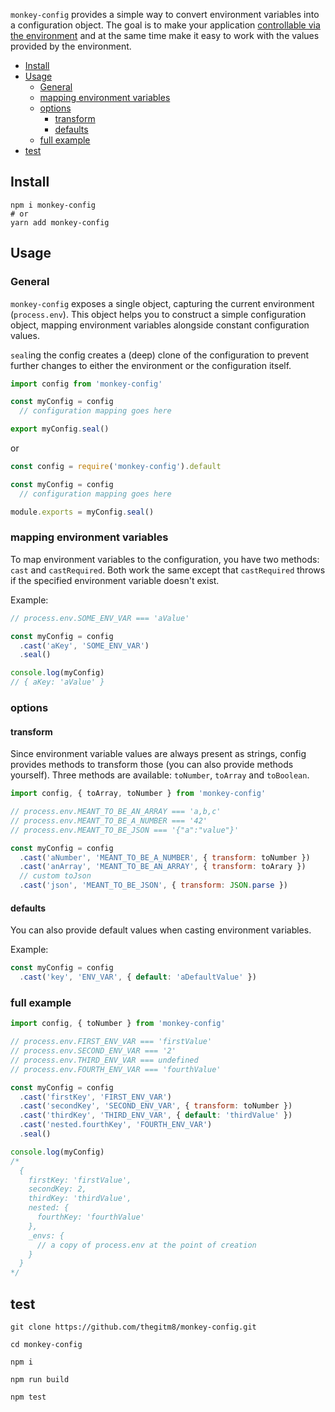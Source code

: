 `monkey-config` provides a simple way to convert environment variables into a configuration object. The goal is to make your application [controllable via the environment](https://12factor.net/config) and at the same time make it easy to work with the values provided by the environment.

<!-- TOC -->

- [Install](#install)
- [Usage](#usage)
  - [General](#general)
  - [mapping environment variables](#mapping-environment-variables)
  - [options](#options)
    - [transform](#transform)
    - [defaults](#defaults)
  - [full example](#full-example)
- [test](#test)

<!-- /TOC -->

## Install

```Shell
npm i monkey-config
# or
yarn add monkey-config
```

## Usage

### General
`monkey-config` exposes a single object, capturing the current environment (`process.env`). This object helps you to construct a simple configuration object, mapping environment variables alongside constant configuration values.

`seal`ing the config creates a (deep) clone of the configuration to prevent further changes to either the environment or the configuration itself.

```JavaScript
import config from 'monkey-config'

const myConfig = config
  // configuration mapping goes here

export myConfig.seal()
```

or

```JavaScript
const config = require('monkey-config').default

const myConfig = config
  // configuration mapping goes here

module.exports = myConfig.seal()
```

### mapping environment variables

To map environment variables to the configuration, you have two methods: `cast` and `castRequired`. Both work the same except that `castRequired` throws if the specified environment variable doesn't exist.

Example:
```JavaScript
// process.env.SOME_ENV_VAR === 'aValue'

const myConfig = config
  .cast('aKey', 'SOME_ENV_VAR')
  .seal()

console.log(myConfig)
// { aKey: 'aValue' }
```

### options

#### transform

Since environment variable values are always present as strings, config provides methods to transform those (you can also provide methods yourself). Three methods are available: `toNumber`, `toArray` and `toBoolean`.

```JavaScript
import config, { toArray, toNumber } from 'monkey-config'

// process.env.MEANT_TO_BE_AN_ARRAY === 'a,b,c'
// process.env.MEANT_TO_BE_A_NUMBER === '42'
// process.env.MEANT_TO_BE_JSON === '{"a":"value"}'

const myConfig = config
  .cast('aNumber', 'MEANT_TO_BE_A_NUMBER', { transform: toNumber })
  .cast('anArray', 'MEANT_TO_BE_AN_ARRAY', { transform: toArary })
  // custom toJson
  .cast('json', 'MEANT_TO_BE_JSON', { transform: JSON.parse })
```

#### defaults
You can also provide default values when casting environment variables.

Example:
```JavaScript
const myConfig = config
  .cast('key', 'ENV_VAR', { default: 'aDefaultValue' })
```

### full example

```JavaScript
import config, { toNumber } from 'monkey-config'

// process.env.FIRST_ENV_VAR === 'firstValue'
// process.env.SECOND_ENV_VAR === '2'
// process.env.THIRD_ENV_VAR === undefined
// process.env.FOURTH_ENV_VAR === 'fourthValue'

const myConfig = config
  .cast('firstKey', 'FIRST_ENV_VAR')
  .cast('secondKey', 'SECOND_ENV_VAR', { transform: toNumber })
  .cast('thirdKey', 'THIRD_ENV_VAR', { default: 'thirdValue' })
  .cast('nested.fourthKey', 'FOURTH_ENV_VAR')
  .seal()

console.log(myConfig)
/*
  {
    firstKey: 'firstValue',
    secondKey: 2,
    thirdKey: 'thirdValue',
    nested: {
      fourthKey: 'fourthValue'
    },
    _envs: {
      // a copy of process.env at the point of creation
    }
  }
*/
```

## test

```Shell
git clone https://github.com/thegitm8/monkey-config.git

cd monkey-config

npm i

npm run build

npm test
```
